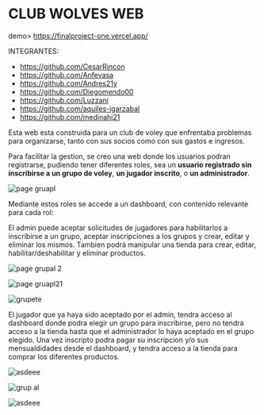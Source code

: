 # CLUB WOLVES WEB 

demo> https://finalproject-one.vercel.app/

INTEGRANTES: 
- https://github.com/CesarRincon 
- https://github.com/Anfevasa
- https://github.com/Andres21y
- https://github.com/Diegomendo00
- https://github.com/Luzzani
- https://github.com/aquiles-igarzabal
- https://github.com/medinahj21

Esta web esta construida para un club de voley que enfrentaba problemas para organizarse, tanto con sus socios como con sus gastos e ingresos. 

Para facilitar la gestion, se creo una web donde los usuarios podran registrarse, pudiendo tener diferentes roles, sea un **usuario registrado sin inscribirse a un grupo de voley**, **un jugador inscrito**, o **un administrador**.

![page gruapl](https://user-images.githubusercontent.com/90403563/200423136-51296580-de73-44ca-9c2d-a3b056f32afb.jpg)

Mediante estos roles se accede a un dashboard, con contenido relevante para cada rol:

 El admin puede aceptar solicitudes de jugadores para habilitarlos a inscribirse a un grupo, aceptar inscripciones a los grupos y crear, editar y eliminar los mismos.  Tambien podrá manipular una tienda para crear, editar, habilitar/deshabilitar y eliminar productos. 
 
 ![page grupal 2](https://user-images.githubusercontent.com/90403563/200423184-8c855cc7-8005-47c5-8a1d-80dff9ae3a91.jpg)
 
![page gruapl21](https://user-images.githubusercontent.com/90403563/200423219-ae0478f4-5405-47c4-b40d-c3770d3abd92.jpg)

![grupete](https://user-images.githubusercontent.com/90403563/200424570-b34aef4d-1647-4ed9-be7d-2e28e144585f.jpg)


 El jugador que ya haya sido aceptado por el admin, tendra acceso al dashboard donde podra elegir un grupo para inscribirse, pero no tendra acceso a la tienda hasta que el administrador lo haya aceptado en el grupo elegido. Una vez inscripto podra pagar su inscripcion y/o sus mensualdidades desde el dashboard, y tendra acceso a la tienda para comprar los diferentes productos.  

![asdeee](https://user-images.githubusercontent.com/90403563/200428613-4ff745ea-130c-4e72-a701-54ac5f1d7d83.jpg)

![grup al](https://user-images.githubusercontent.com/90403563/200423592-3fac507d-d4cc-4f32-852f-e27bd4287081.jpg)

![asdeee](https://user-images.githubusercontent.com/90403563/200428635-5b738080-5183-4350-8016-ff3da135b295.jpg)


